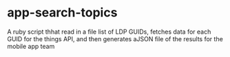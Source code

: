 # app-search-topics

A ruby script thhat read in a file list of LDP GUIDs, fetches data for each GUID for the things API, and then generates  aJSON file of the results for the mobile app team
